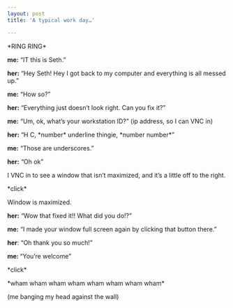 ```yaml
---
layout: post
title: 'A typical work day…'

---
```


<p>*RING RING*</p>  <p><strong>me:</strong> “IT this is Seth.”</p>  <p><strong>her:</strong> “Hey Seth! Hey I got back to my computer and everything is all messed up.”</p>  <p><strong>me:</strong> “How so?”</p>  <p><strong>her:</strong> “Everything just doesn’t look right. Can you fix it?”</p>  <p><strong>me:</strong> “Um, ok, what’s your workstation ID?” (ip address, so I can VNC in)</p>  <p><strong>her:</strong> “H C, *number* underline thingie, *number number*”</p>  <p><strong>me:</strong> “Those are underscores.”</p>  <p><strong>her:</strong> “Oh ok”</p>  <p>I VNC in to see a window that isn’t maximized, and it’s a little off to the right.</p>  <p>*click*</p>  <p>Window is maximized.</p>  <p><strong>her:</strong> “Wow that fixed it!! What did you do!?”</p>  <p><strong>me:</strong> “I made your window full screen again by clicking that button there.”</p>  <p><strong>her</strong>: “Oh thank you so much!”</p>  <p><strong>me: </strong>“You’re welcome”</p>  <p>*click*</p>  <p>*wham wham wham wham wham wham wham wham*</p>  <p>(me banging my head against the wall) </p>
